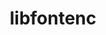 ---
title: "libfontenc"
layout: cache
categories: [package, v0.18]
meta: {"versions": ["1.1.3"], "compilers": ["gcc@7.5.0"]}
spec_files: 
 - spec-0.json
spec_names:
 - 'libfontenc@1.1.3%gcc@7.5.0 arch=linux-ubuntu18.04-x86_64 ^pkgconf@1.8.0%gcc@7.5.0 arch=linux-ubuntu18.04-x86_64 ^util-macros@1.19.3%gcc@7.5.0 arch=linux-ubuntu18.04-x86_64 ^xproto@7.0.31%gcc@7.5.0 arch=linux-ubuntu18.04-x86_64 ^zlib@1.2.12%gcc@7.5.0+optimize+pic+shared patches=0d38234 arch=linux-ubuntu18.04-x86_64'
---
